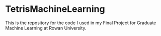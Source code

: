# TetrisMachineLearning
This is the repository for the code I used in my Final Project for Graduate Machine Learning at Rowan University.

